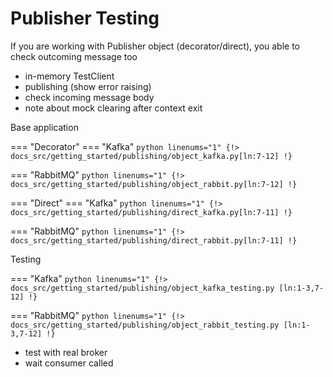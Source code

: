 # Publisher Testing

If you are working with Publisher object (decorator/direct), you able to check outcoming message too

* in-memory TestClient
* publishing (show error raising)
* check incoming message body
* note about mock clearing after context exit

Base application

=== "Decorator"
=== "Kafka"
    ```python linenums="1"
    {!> docs_src/getting_started/publishing/object_kafka.py[ln:7-12] !}
    ```

=== "RabbitMQ"
    ```python linenums="1"
    {!> docs_src/getting_started/publishing/object_rabbit.py[ln:7-12] !}
    ```

=== "Direct"
=== "Kafka"
    ```python linenums="1"
    {!> docs_src/getting_started/publishing/direct_kafka.py[ln:7-11] !}
    ```

=== "RabbitMQ"
    ```python linenums="1"
    {!> docs_src/getting_started/publishing/direct_rabbit.py[ln:7-11] !}
    ```

Testing

=== "Kafka"
    ```python linenums="1"
    {!> docs_src/getting_started/publishing/object_kafka_testing.py [ln:1-3,7-12] !}
    ```

=== "RabbitMQ"
    ```python linenums="1"
    {!> docs_src/getting_started/publishing/object_rabbit_testing.py [ln:1-3,7-12] !}
    ```

* test with real broker
* wait consumer called
